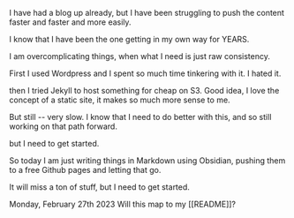I have had a blog up already, but I have been struggling to push the content faster and faster and more easily.

I know that I have been the one getting in my own way for YEARS.

I am overcomplicating things, when what I need is just raw consistency.

First I used Wordpress and I spent so much time tinkering with it.  I hated it.

then I tried Jekyll to host something for cheap on S3.  Good idea, I love the concept of a static site, it makes so much more sense to me.

But still -- very slow.  I know that I need to do better with this, and so still working on that path forward.

but I need to get started.

So today I am just writing things in Markdown using Obsidian, pushing them to a free Github pages and letting that go.

It will miss a ton of stuff, but I need to get started.

Monday, February 27th 2023
Will this map to my [[README]]?
